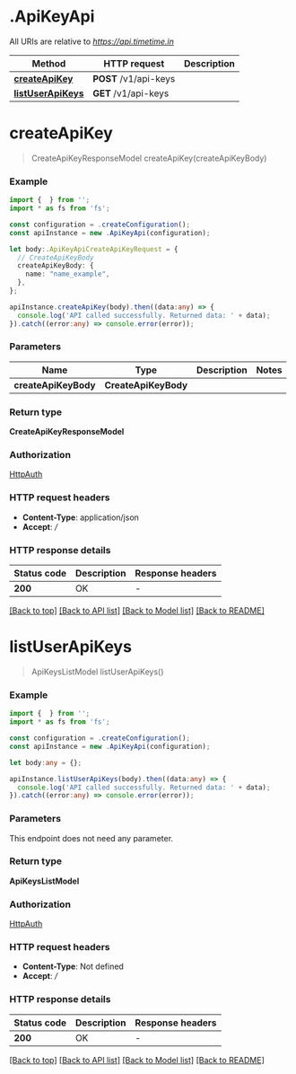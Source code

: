 # .ApiKeyApi

All URIs are relative to *https://api.timetime.in*

Method | HTTP request | Description
------------- | ------------- | -------------
[**createApiKey**](ApiKeyApi.md#createApiKey) | **POST** /v1/api-keys | 
[**listUserApiKeys**](ApiKeyApi.md#listUserApiKeys) | **GET** /v1/api-keys | 


# **createApiKey**
> CreateApiKeyResponseModel createApiKey(createApiKeyBody)


### Example


```typescript
import {  } from '';
import * as fs from 'fs';

const configuration = .createConfiguration();
const apiInstance = new .ApiKeyApi(configuration);

let body:.ApiKeyApiCreateApiKeyRequest = {
  // CreateApiKeyBody
  createApiKeyBody: {
    name: "name_example",
  },
};

apiInstance.createApiKey(body).then((data:any) => {
  console.log('API called successfully. Returned data: ' + data);
}).catch((error:any) => console.error(error));
```


### Parameters

Name | Type | Description  | Notes
------------- | ------------- | ------------- | -------------
 **createApiKeyBody** | **CreateApiKeyBody**|  |


### Return type

**CreateApiKeyResponseModel**

### Authorization

[HttpAuth](README.md#HttpAuth)

### HTTP request headers

 - **Content-Type**: application/json
 - **Accept**: */*


### HTTP response details
| Status code | Description | Response headers |
|-------------|-------------|------------------|
**200** | OK |  -  |

[[Back to top]](#) [[Back to API list]](README.md#documentation-for-api-endpoints) [[Back to Model list]](README.md#documentation-for-models) [[Back to README]](README.md)

# **listUserApiKeys**
> ApiKeysListModel listUserApiKeys()


### Example


```typescript
import {  } from '';
import * as fs from 'fs';

const configuration = .createConfiguration();
const apiInstance = new .ApiKeyApi(configuration);

let body:any = {};

apiInstance.listUserApiKeys(body).then((data:any) => {
  console.log('API called successfully. Returned data: ' + data);
}).catch((error:any) => console.error(error));
```


### Parameters
This endpoint does not need any parameter.


### Return type

**ApiKeysListModel**

### Authorization

[HttpAuth](README.md#HttpAuth)

### HTTP request headers

 - **Content-Type**: Not defined
 - **Accept**: */*


### HTTP response details
| Status code | Description | Response headers |
|-------------|-------------|------------------|
**200** | OK |  -  |

[[Back to top]](#) [[Back to API list]](README.md#documentation-for-api-endpoints) [[Back to Model list]](README.md#documentation-for-models) [[Back to README]](README.md)


